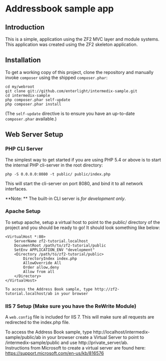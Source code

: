 Addressbook sample app
=======================

Introduction
------------
This is a simple, application using the ZF2 MVC layer and module
systems. This application was created using the ZF2 skeleton application.

Installation
------------

To get a working copy of this project, clone the repository and manually invoke `composer` using the shipped
`composer.phar`:

    cd my/webroot
    git clone git://github.com/enterlight/intermedix-sample.git
    cd intermedix-sample
    php composer.phar self-update
    php composer.phar install

(The `self-update` directive is to ensure you have an up-to-date `composer.phar`
available.)


Web Server Setup
----------------

### PHP CLI Server

The simplest way to get started if you are using PHP 5.4 or above is to start the internal PHP cli-server in the root directory:

    php -S 0.0.0.0:8080 -t public/ public/index.php

This will start the cli-server on port 8080, and bind it to all network
interfaces.

**Note: ** The built-in CLI server is *for development only*.

### Apache Setup

To setup apache, setup a virtual host to point to the public/ directory of the
project and you should be ready to go! It should look something like below:

    <VirtualHost *:80>
        ServerName zf2-tutorial.localhost
        DocumentRoot /path/to/zf2-tutorial/public
        SetEnv APPLICATION_ENV "development"
        <Directory /path/to/zf2-tutorial/public>
            DirectoryIndex index.php
            AllowOverride All
            Order allow,deny
            Allow from all
        </Directory>
    </VirtualHost>
    
    To access the Address Book sample, type http://zf2-tutorial.localhost/ab in your browser
    
### IIS 7 Setup (Make sure you have the ReWrite Module)

A `web.config` file is included for IIS 7. This will make sure all requests are redirected to the index.php file.

To access the Address Book sample, type http://localhost/intermedix-sample/public/ab in your browser 
create a Virtual Server to point to /intermedix-sample/public and use http://private_server/ab.  
Instructions from Microsoft to create a virtual server are found here: https://support.microsoft.com/en-us/kb/816576


    
